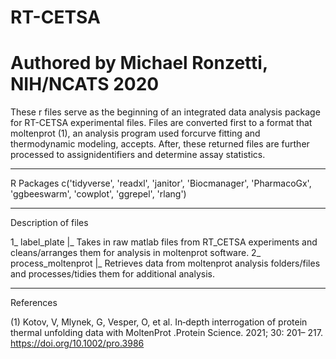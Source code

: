 # RT-CETSA
# Authored by Michael Ronzetti, NIH/NCATS 2020


These r files serve as the beginning of an integrated data analysis package for 
RT-CETSA experimental files. Files are converted first to a format that moltenprot 
(1), an analysis program used forcurve fitting and thermodynamic modeling, accepts. 
After, these returned files are further processed to assignidentifiers and determine
assay statistics.
________________________________________________________________________________________
R Packages
  c('tidyverse',
  'readxl',
  'janitor',
  'Biocmanager',
  'PharmacoGx',
  'ggbeeswarm',
  'cowplot',
  'ggrepel',
  'rlang')
________________________________________________________________________________________
Description of files

1_  label_plate
  |_  Takes in raw matlab files from RT_CETSA experiments and cleans/arranges them for analysis
      in moltenprot software.
2_  process_moltenprot
  |_  Retrieves data from moltenprot analysis folders/files and processes/tidies them for additional analysis.
  
________________________________________________________________________________________
References

(1) Kotov, V, Mlynek, G, Vesper, O, et al. In‐depth interrogation of protein thermal unfolding data with MoltenProt
.Protein Science. 2021; 30: 201– 217. https://doi.org/10.1002/pro.3986